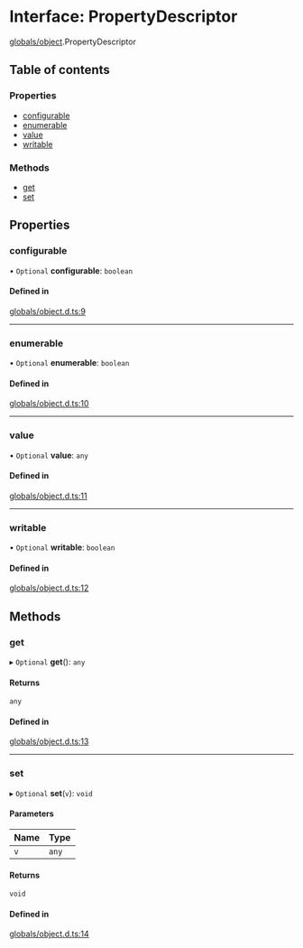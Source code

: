 # Interface: PropertyDescriptor

[globals/object](../modules/globals_object.md).PropertyDescriptor

## Table of contents

### Properties

- [configurable](globals_object.PropertyDescriptor.md#configurable)
- [enumerable](globals_object.PropertyDescriptor.md#enumerable)
- [value](globals_object.PropertyDescriptor.md#value)
- [writable](globals_object.PropertyDescriptor.md#writable)

### Methods

- [get](globals_object.PropertyDescriptor.md#get)
- [set](globals_object.PropertyDescriptor.md#set)

## Properties

### configurable

• `Optional` **configurable**: `boolean`

#### Defined in

[globals/object.d.ts:9](https://github.com/luucyadmin/luucy-types/blob/5fee54b/globals/object.d.ts#L9)

___

### enumerable

• `Optional` **enumerable**: `boolean`

#### Defined in

[globals/object.d.ts:10](https://github.com/luucyadmin/luucy-types/blob/5fee54b/globals/object.d.ts#L10)

___

### value

• `Optional` **value**: `any`

#### Defined in

[globals/object.d.ts:11](https://github.com/luucyadmin/luucy-types/blob/5fee54b/globals/object.d.ts#L11)

___

### writable

• `Optional` **writable**: `boolean`

#### Defined in

[globals/object.d.ts:12](https://github.com/luucyadmin/luucy-types/blob/5fee54b/globals/object.d.ts#L12)

## Methods

### get

▸ `Optional` **get**(): `any`

#### Returns

`any`

#### Defined in

[globals/object.d.ts:13](https://github.com/luucyadmin/luucy-types/blob/5fee54b/globals/object.d.ts#L13)

___

### set

▸ `Optional` **set**(`v`): `void`

#### Parameters

| Name | Type |
| :------ | :------ |
| `v` | `any` |

#### Returns

`void`

#### Defined in

[globals/object.d.ts:14](https://github.com/luucyadmin/luucy-types/blob/5fee54b/globals/object.d.ts#L14)
